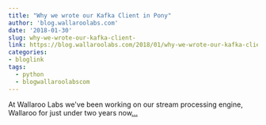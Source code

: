 ```yaml
---
title: "Why we wrote our Kafka Client in Pony"
author: 'blog.wallaroolabs.com'
date: '2018-01-30'
slug: why-we-wrote-our-kafka-client-
link: https://blog.wallaroolabs.com/2018/01/why-we-wrote-our-kafka-client-in-pony/
categories:
- bloglink
tags:
  - python
  - blogwallaroolabscom
---
```


At Wallaroo Labs we've been working on our stream processing engine, Wallaroo for just under two years now[... <i class="fas fa-external-link-alt"></i>](https://blog.wallaroolabs.com/2018/01/why-we-wrote-our-kafka-client-in-pony/)

